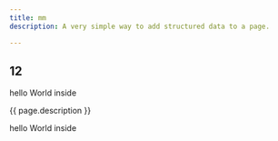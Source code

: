 ```yaml
---
title: mm
description: A very simple way to add structured data to a page.

---
```




## 12
hello World inside

{{ page.description }}


hello World inside
